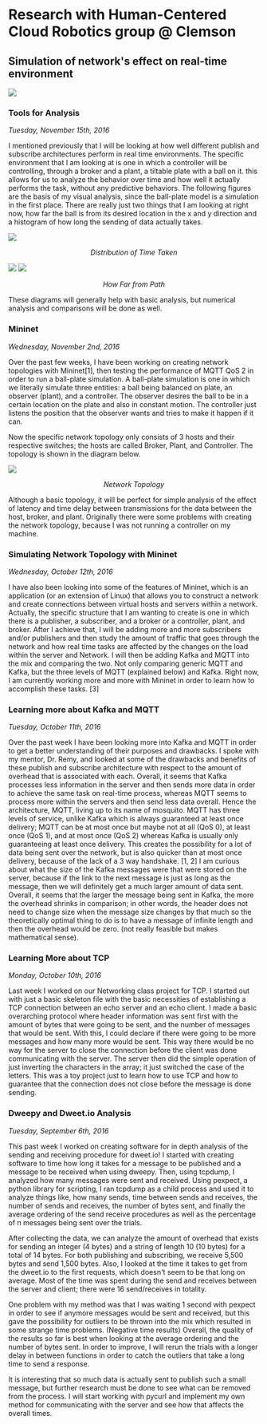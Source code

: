 # Research with Human-Centered Cloud Robotics group @ Clemson

## Simulation of network's effect on real-time environment
![](../Resources/pubSubRep.png)

### Tools for Analysis

*Tuesday, November 15th, 2016*

I mentioned previously that I will be looking at how well different publish and subscribe architectures perform in real time environments.
The specific environment that I am looking at is one in which a controller will be controlling, through a broker and a plant, a tiltable plate with a ball on it.
this allows for us to analyze the behavior over time and how well it actually performs the task, without any predictive behaviors.
The following figures are the basis of my visual analysis, since the ball-plate model is a simulation in the first place. There are really just
two things that I am looking at right now, how far the ball is from its desired location in the x and y direction and a histogram of how long the sending of
data actually takes.

![](../Resources/figure_1.png)

<center><em>Distribution of Time Taken</em></center>

![](../Resources/figure_2.png)
![](../Resources/figure_3.png)

<center><em>How Far from Path</em></center>

These diagrams will generally help with basic analysis, but numerical analysis and comparisons will
be done as well.

### Mininet

*Wednesday, November 2nd, 2016*

Over the past few weeks, I have been working on creating network topologies with Mininet[1], then
testing the performance of MQTT QoS 2 in order to run a ball-plate simulation. A ball-plate
simulation is one in which we literally simulate three entities: a ball being balanced on plate, an
observer (plant), and a controller. The observer desires the ball to be in a certain location on the
plate and also in constant motion. The controller just listens the position that the observer wants and
tries to make it happen if it can.

Now the specific network topology only consists of 3 hosts and their respective switches; the hosts are
called Broker, Plant, and Controller. The topology is shown in the diagram below.

![](../Resources/diagram1.png)

<center><em>Network Topology</em></center>


Although a basic topology, it will be perfect for simple analysis of the effect of latency and
time delay between transmissions for the data between the host, broker, and plant. Originally there were
some problems with creating the network topology, because I was not running a controller on my machine.

### Simulating Network Topology with Mininet

*Wednesday, October 12th, 2016*

 I have also been looking into some of the features of Mininet, which is
an application (or an extension of Linux) that allows you to construct a
network and create connections between virtual hosts and servers within
a network. Actually, the specific structure that I am wanting to create
is one in which there is a publisher, a subscriber, and a broker or a
controller, plant, and broker. After I achieve that, I will be adding more
and more subscribers and/or publishers and then study the amount of traffic
that goes through the network and how real time tasks are affected by the
changes on the load within the server and Network. I will then be adding
Kafka and MQTT into the mix and comparing the two. Not only comparing
generic MQTT and Kafka, but the three levels of MQTT (explained below)
and Kafka. Right now, I am currently working more and more with Mininet
in order to learn how to accomplish these tasks. [3]

### Learning more about Kafka and MQTT

*Tuesday, October 11th, 2016*

 Over the past week I have been looking more into Kafka and MQTT in order to
get a better understanding of their purposes and drawbacks. I spoke with my
mentor, Dr. Remy, and looked at some of the drawbacks and benefits of these
publish and subscribe architecture with respect to the amount of overhead
that is associated with each. Overall, it seems that Kafka processes less
information in the server and then sends more data in order to achieve the
same task on real-time process, whereas MQTT seems to process more within
the servers and then send less data overall. Hence the architecture, MQTT,
living up to its name of mosquito. MQTT has three levels of service, unlike
Kafka which is always guaranteed at least once delivery; MQTT can be at most
once but maybe not at all (QoS 0), at least once (QoS 1), and at most once
(QoS 2) whereas Kafka is usually only guaranteeing at least once delivery.
This creates the possibility for a lot of data being sent over the network,
but is also quicker than at most once delivery, because of the lack of a 3
way handshake. [1, 2] I am curious about what the size of the Kafka messages
were that were stored on the server, because if the link to the next message
is just as long as the message, then we will definitely get a much larger
amount of data sent. Overall, it seems that the larger the message being sent
in Kafka, the more the overhead shrinks in comparison; in other words, the
header does not need to change size when the message size changes by that
much so the theoretically optimal thing to do is to have a message of
infinite length and then the overhead would be zero. (not really feasible but
makes mathematical sense).

### Learning More about TCP

*Monday, October 10th, 2016*

 Last week I worked on our Networking class project for TCP. I started out
with just a basic skeleton file with the basic necessities of establishing
a TCP connection between an echo server and an echo client. I made a basic
overarching protocol where header information was sent first with the
amount of bytes that were going to be sent, and the number of messages that
would be sent. With this, I could declare if there were going to be more
messages and how many more would be sent. This way there would be no way
for the server to close the connection before the client was done
communicating with the server. The server then did the simple operation of
just inverting the characters in the array; it just switched the case of
the letters. This was a toy project just to learn how to use TCP and how
to guarantee that the connection does not close before the message is done
sending.

### Dweepy and Dweet.io Analysis

*Tuesday, September 6th, 2016*

 This past week I worked on creating software for in depth analysis of the
sending and receiving procedure for dweet.io! I started with creating
software to time how long it takes for a message to be published and a
message to be received when using dweepy. Then, using tcpdump, I analyzed
how many messages were sent and received. Using pexpect, a python library
for scripting, I ran tcpdump as a child process and used it to analyze
things like, how many sends, time between sends and receives, the number
of sends and receives, the number of bytes sent, and finally the average
ordering of the send receive procedures as well as the percentage of n
messages being sent over the trials.

 After collecting the data, we can analyze the amount of overhead that
exists for sending an integer (4 bytes) and a string of length 10
(10 bytes) for a total of 14 bytes. For both publishing and subscribing,
we receive 5,500 bytes and send 1,500 bytes. Also, I looked at the time it
takes to get from the dweet.io to the first requests, which doesn't seem to
be that long on average. Most of the time was spent during the send and
receives between the server and client; there were 16 send/receives in
totality.

 One problem with my method was that I was waiting 1 second with pexpect
in order to see if anymore messages would be sent and received, but this
gave the possibility for outliers to be thrown into the mix which
resulted in some strange time problems. (Negative time results) Overall,
the quality of the results so far is best when looking at the average
ordering and the number of bytes sent. In order to improve, I will rerun
the trials with a longer delay in between functions in order to catch the
outliers that take a long time to send a response.

 It is interesting that so much data is actually sent to publish such a
small message, but further research must be done to see what can be
removed from the process. I will start working with pycurl and implement
my own method for communicating with the server and see how that affects
the overall times.